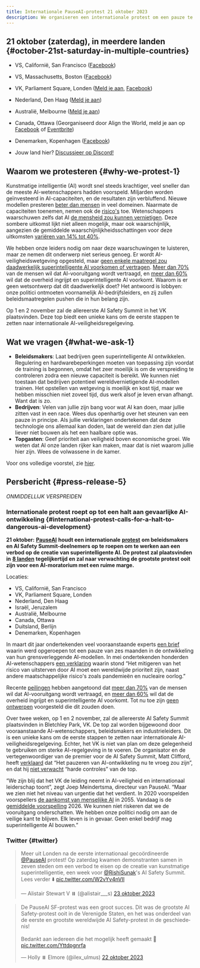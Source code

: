 ```yaml
---
title: Internationale PauseAI-protest 21 oktober 2023
description: We organiseren een internationale protest om een pauze te eisen in de ontwikkeling van gevaarlijke AI.
---
```

<script>
    import WidgetConsent from '$lib/components/widget-consent/WidgetConsent.svelte'
</script>

## 21 oktober (zaterdag), in meerdere landen {#october-21st-saturday-in-multiple-countries}

- VS, Californië, San Francisco ([Facebook](https://fb.me/1RbYq9H2hOFQ4yi))
- VS, Massachusetts, Boston ([Facebook](https://facebook.com/events/s/pauseai-protest-boston-make-th/6647554948613714/?mibextid=RQdjqZ))
- VK, Parliament Square, Londen ([Meld je aan](https://www.mixily.com/event/4774799330762010477), [Facebook](https://www.facebook.com/events/644748401084077))
- Nederland, Den Haag ([Meld je aan](https://www.mixily.com/event/8536294863402363208))
  
  
- Australië, Melbourne ([Meld je aan](https://www.mixily.com/event/8471341506387452508))
- Canada, Ottawa (Georganiseerd door Align the World, meld je aan op [Facebook](https://www.facebook.com/events/243643008241929/) of [Eventbrite](https://www.eventbrite.com/e/ai-safety-and-ethics-rally-tickets-725729686027))
  
  
- Denemarken, Kopenhagen ([Facebook](https://www.facebook.com/events/869443424535827))
- Jouw land hier? [Discussieer op Discord!](https://discord.gg/anXWYCCdH5)

## Waarom we protesteren {#why-we-protest-1}

Kunstmatige intelligentie (AI) wordt snel steeds krachtiger, veel sneller dan de meeste AI-wetenschappers hadden voorspeld.
Miljarden worden geïnvesteerd in AI-capaciteiten, en de resultaten zijn verbluffend.
Nieuwe modellen presteren [beter dan mensen](/sota) in veel domeinen.
Naarmate de capaciteiten toenemen, nemen ook de [risico's](/risks) toe.
Wetenschappers waarschuwen zelfs dat AI [de mensheid zou kunnen vernietigen](/xrisk).
Deze sombere uitkomst lijkt niet alleen mogelijk, maar ook waarschijnlijk, aangezien de gemiddelde waarschijnlijkheidsschattingen voor deze uitkomsten [variëren van 14% tot 40%](/polls-and-surveys).

We hebben onze leiders nodig om naar deze waarschuwingen te luisteren, maar ze nemen dit onderwerp niet serieus genoeg.
Er wordt AI-veiligheidswetgeving opgesteld, maar [geen enkele maatregel zou daadwerkelijk superintelligente AI voorkomen of vertragen](https://twitter.com/PauseAI/status/1704998018322141496).
[Meer dan 70%](https://www.vox.com/future-perfect/2023/8/18/23836362/ai-slow-down-poll-regulation) van de mensen wil dat AI-vooruitgang wordt vertraagd, en [meer dan 60%](https://www.vox.com/future-perfect/2023/9/19/23879648/americans-artificial-general-intelligence-ai-policy-poll) wil dat de overheid ingrijpt en superintelligente AI voorkomt.
Waarom is er geen wetsontwerp dat dit daadwerkelijk doet?
Het antwoord is lobbyen: onze politici ontmoeten voornamelijk AI-bedrijfsleiders, en zij zullen beleidsmaatregelen pushen die in hun belang zijn.

Op 1 en 2 november zal de allereerste AI Safety Summit in het VK plaatsvinden.
Deze top biedt een unieke kans om de eerste stappen te zetten naar internationale AI-veiligheidsregelgeving.

## Wat we vragen {#what-we-ask-1}

- **Beleidsmakers**: Laat bedrijven geen superintelligente AI ontwikkelen. Regulering en hardwarebeperkingen moeten van toepassing zijn voordat de training is begonnen, omdat het zeer moeilijk is om de verspreiding te controleren zodra een nieuwe capaciteit is bereikt. We kunnen niet toestaan dat bedrijven potentieel wereldvernietigende AI-modellen trainen. Het opstellen van wetgeving is moeilijk en kost tijd, maar we hebben misschien niet zoveel tijd, dus werk alsof je leven ervan afhangt. Want dat is zo.
- **Bedrijven**: Velen van jullie zijn bang voor wat AI kan doen, maar jullie zitten vast in een race. Wees dus openhartig over het steunen van een pauze in principe. Als jullie verklaringen ondertekenen dat deze technologie ons allemaal kan doden, laat de wereld dan zien dat jullie liever niet bouwen als het een haalbare optie was.
- **Topgasten**: Geef prioriteit aan veiligheid boven economische groei. We weten dat AI onze landen rijker kan maken, maar dat is niet waarom jullie hier zijn. Wees de volwassene in de kamer.

Voor ons volledige voorstel, zie [hier](/proposal).

## Persbericht {#press-release-5}

_ONMIDDELLIJK VERSPREIDEN_

### Internationale protest roept op tot een halt aan gevaarlijke AI-ontwikkeling {#international-protest-calls-for-a-halt-to-dangerous-ai-development}

**21 oktober:** [**PauseAI**](https://pauseai.info/) **houdt een internationale** [**protest**](https://pauseai.info/2023-oct) **om beleidsmakers en AI Safety Summit-deelnemers op te roepen om te werken aan een verbod op de creatie van superintelligente AI. De protest zal plaatsvinden in** [**8 landen**](https://pauseai.info/2023-oct) **tegelijkertijd en zal naar verwachting de grootste protest ooit zijn voor een AI-moratorium met een ruime marge.**

Locaties:

- VS, Californië, San Francisco
- VK, Parliament Square, Londen
- Nederland, Den Haag
- Israël, Jeruzalem
- Australië, Melbourne
- Canada, Ottawa
- Duitsland, Berlijn
- Denemarken, Kopenhagen

In maart dit jaar ondertekenden veel vooraanstaande experts [een brief](https://futureoflife.org/open-letter/pause-giant-ai-experiments/#:~:text=We%20call%20on%20all%20AI,more%20powerful%20than%20GPT%2D4.&text=AI%20systems%20with%20human%2Dcompetitive,acknowledged%20by%20top%20AI%20labs.) waarin werd opgeroepen tot een pauze van zes maanden in de ontwikkeling van hun grensverleggende AI-modellen. In mei ondertekenden honderden AI-wetenschappers [een verklaring](https://www.safe.ai/statement-on-ai-risk) waarin stond “Het mitigeren van het risico van uitsterven door AI moet een wereldwijde prioriteit zijn, naast andere maatschappelijke risico's zoals pandemieën en nucleaire oorlog.”

Recente [peilingen](https://pauseai.info/polls-and-surveys) hebben aangetoond dat [meer dan 70%](https://www.vox.com/future-perfect/2023/8/18/23836362/ai-slow-down-poll-regulation) van de mensen wil dat AI-vooruitgang wordt vertraagd, en [meer dan 60%](https://www.vox.com/future-perfect/2023/9/19/23879648/americans-artificial-general-intelligence-ai-policy-poll) wil dat de overheid ingrijpt en superintelligente AI voorkomt. Tot nu toe zijn [geen ontwerpen](https://twitter.com/PauseAI/status/1706605169608159458) voorgesteld die dit zouden doen.

Over twee weken, op 1 en 2 november, zal de allereerste AI Safety Summit plaatsvinden in Bletchley Park, VK. De top zal worden bijgewoond door vooraanstaande AI-wetenschappers, beleidsmakers en industrieleiders. Dit is een unieke kans om de eerste stappen te zetten naar internationale AI-veiligheidsregelgeving. Echter, het VK is niet van plan om deze gelegenheid te gebruiken om sterke AI-regelgeving in te voeren. De organisator en de vertegenwoordiger van de premier voor de AI Safety Summit, Matt Clifford, heeft [verklaard](https://twitter.com/PauseAI/status/1709845853668553065) dat “Het pauzeren van AI-ontwikkeling nu te vroeg zou zijn”, en dat hij [niet verwacht](https://twitter.com/matthewclifford/status/1708819574739587356) “harde controles” van de top.

“We zijn blij dat het VK de leiding neemt in AI-veiligheid en internationaal leiderschap toont”, zegt Joep Meindertsma, directeur van PauseAI. “Maar we zien niet het niveau van urgentie dat het verdient. In 2020 voorspelden voorspellers [de aankomst van menselijke AI](https://www.metaculus.com/questions/3479/date-weakly-general-ai-is-publicly-known/) in 2055. Vandaag is de [gemiddelde voorspelling](https://www.metaculus.com/questions/3479/date-weakly-general-ai-is-publicly-known/) 2026. We kunnen niet riskeren dat we de vooruitgang onderschatten. We hebben onze politici nodig om aan de veilige kant te blijven. Elk leven is in gevaar. Geen enkel bedrijf mag superintelligente AI bouwen.”

### Twitter {#twitter}

<WidgetConsent>
<div><blockquote class="twitter-tweet"><p lang="en" dir="ltr">Meer uit Londen na de eerste internationaal gecoördineerde <a href="https://twitter.com/PauseAI?ref_src=twsrc%5Etfw">@PauseAI</a> protest! Op zaterdag kwamen demonstranten samen in zeven steden om een verbod te eisen op de creatie van kunstmatige superintelligentie, een week voor <a href="https://twitter.com/RishiSunak?ref_src=twsrc%5Etfw">@RishiSunak</a>&#39;s AI Safety Summit. Lees verder ⬇️ <a href="https://t.co/W2vYv4nVIl">pic.twitter.com/W2vYv4nVIl</a></p>&mdash; Alistair Stewart V ⏸️ (@alistair___s) <a href="https://twitter.com/alistair___s/status/1716566914242121768?ref_src=twsrc%5Etfw">23 oktober 2023</a></blockquote> <script async src="https://platform.twitter.com/widgets.js" charset="utf-8"></script></div>
</WidgetConsent>

<WidgetConsent>
<div><blockquote class="twitter-tweet"><p lang="en" dir="ltr">De PauseAI SF-protest was een groot succes. Dit was de grootste AI Safety-protest ooit in de Verenigde Staten, en het was onderdeel van de eerste en grootste wereldwijde AI Safety-protest in de geschiedenis! <br><br>Bedankt aan iedereen die het mogelijk heeft gemaakt 🩷 <a href="https://t.co/Yttdpgnrfa">pic.twitter.com/Yttdpgnrfa</a></p>&mdash; Holly ⏸️ Elmore (@ilex_ulmus) <a href="https://twitter.com/ilex_ulmus/status/1715954127954751932?ref_src=twsrc%5Etfw">22 oktober 2023</a></blockquote> <script async src="https://platform.twitter.com/widgets.js" charset="utf-8"></script></div>
</WidgetConsent>